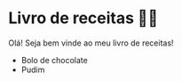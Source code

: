 # Livro de receitas :woman_cook: 

Olá! Seja bem vinde ao meu livro de receitas!

- Bolo de chocolate
- Pudim

